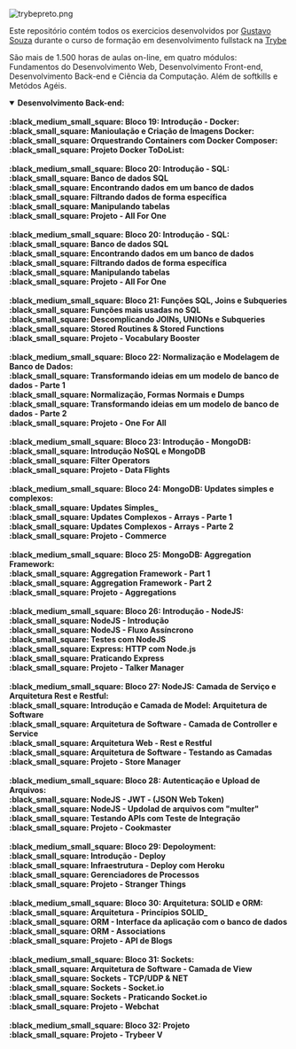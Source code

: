 ![trybepreto.png](https://gustavosouza.dev.br/images/images/2021/07/30/trybepreto.png)

Este repositório contém todos os exercicios desenvolvidos por <a href="https://www.linkedin.com/in/gustavosouza-jp/">Gustavo Souza</a> durante o curso de formação em desenvolvimento fullstack na <a href="https://www.betrybe.com/">Trybe</a>

São mais de 1.500 horas de aulas on-line,  em quatro módulos: Fundamentos do Desenvolvimento Web, Desenvolvimento Front-end, Desenvolvimento Back-end e Ciência da Computação. Além de softkills e Metódos Agéis.

 <details open> 
<summary> <strong> Desenvolvimento Back-end: <strong> </summary> 
<br>
:black_medium_small_square: Bloco 19: Introdução - Docker:
<br>
:black_small_square: Manioulação e Criação de Imagens Docker:
<br>
:black_small_square: Orquestrando Containers com Docker Composer:
<br>
:black_small_square: Projeto Docker ToDoList:
<br>
<br>
:black_medium_small_square: Bloco 20: Introdução - SQL:
<br>
:black_small_square: Banco de dados SQL
<br>
:black_small_square: Encontrando dados em um banco de dados
<br>
:black_small_square: Filtrando dados de forma especí­fica
<br>
:black_small_square: Manipulando tabelas
<br>
:black_small_square: Projeto - All For One
 <br><br>
:black_medium_small_square: Bloco 20: Introdução - SQL:
<br>
:black_small_square: Banco de dados SQL
<br>
:black_small_square: Encontrando dados em um banco de dados
<br>
:black_small_square: Filtrando dados de forma especí­fica
<br>
:black_small_square: Manipulando tabelas
<br>
:black_small_square: Projeto - All For One
<br><br>
:black_medium_small_square: Bloco 21: Funções SQL, Joins e Subqueries
<br>
:black_small_square: Funções mais usadas no SQL
<br>
:black_small_square: Descomplicando JOINs, UNIONs e Subqueries
<br>
:black_small_square: Stored Routines & Stored Functions
<br>
:black_small_square: Projeto - Vocabulary Booster
 <br><br>
:black_medium_small_square: Bloco 22: Normalização e Modelagem de Banco de Dados:
<br>
:black_small_square: Transformando ideias em um modelo de banco de dados - Parte 1
<br>
:black_small_square: Normalização, Formas Normais e Dumps
<br>
:black_small_square: Transformando ideias em um modelo de banco de dados - Parte 2
<br>
:black_small_square: Projeto - One For All
<br><br>
:black_medium_small_square: Bloco 23: Introdução - MongoDB:
<br>
:black_small_square: Introdução NoSQL e MongoDB
<br>
:black_small_square: Filter Operators
<br>
:black_small_square: Projeto - Data Flights
<br><br>
:black_medium_small_square: Bloco 24: MongoDB: Updates simples e complexos:
<br>
:black_small_square: Updates Simples_
<br>
:black_small_square: Updates Complexos - Arrays - Parte 1
<br>
:black_small_square: Updates Complexos - Arrays - Parte 2
<br>
:black_small_square: Projeto - Commerce 
<br><br>
:black_medium_small_square: Bloco 25: MongoDB: Aggregation Framework:
<br>
:black_small_square: Aggregation Framework - Part 1
<br>
:black_small_square: Aggregation Framework - Part 2
<br>
:black_small_square: Projeto - Aggregations
<br><br>
:black_medium_small_square: Bloco 26: Introdução - NodeJS:
<br>
:black_small_square: NodeJS - Introdução
<br>
:black_small_square: NodeJS - Fluxo Assí­ncrono
<br>
:black_small_square: Testes com NodeJS
<br>
:black_small_square: Express: HTTP com Node.js
<br>
:black_small_square: Praticando Express
<br>
:black_small_square: Projeto - Talker Manager
<br><br>
:black_medium_small_square: Bloco 27: NodeJS: Camada de Serviço e Arquitetura Rest e Restful:
<br>
:black_small_square: Introdução e Camada de Model: Arquitetura de Software
<br>
:black_small_square: Arquitetura de Software - Camada de Controller e Service
<br>
:black_small_square: Arquitetura Web - Rest e Restful
<br>
:black_small_square: Arquitetura de Software - Testando as Camadas
<br>
:black_small_square: Projeto - Store Manager
<br><br>
:black_medium_small_square: Bloco 28: Autenticação e Upload de Arquivos:
<br>
:black_small_square: NodeJS - JWT - (JSON Web Token)
<br>
:black_small_square: NodeJS - Updolad de arquivos com "multer"
<br>
:black_small_square: Testando APIs com Teste de Integração
<br>
:black_small_square: Projeto - Cookmaster
<br><br>
:black_medium_small_square: Bloco 29: Depoloyment:
<br>
:black_small_square: Introdução - Deploy
<br>
:black_small_square: Infraestrutura - Deploy com Heroku
<br>
:black_small_square: Gerenciadores de Processos
<br>
:black_small_square: Projeto - Stranger Things
<br><br>
:black_medium_small_square: Bloco 30: Arquitetura: SOLID e ORM:
<br>
:black_small_square: Arquitetura - Princípios SOLID_
<br>
:black_small_square: ORM - Interface da aplicação com o banco de dados
<br>
:black_small_square: ORM - Associations
<br>
:black_small_square: Projeto - API de Blogs
<br><br>
:black_medium_small_square: Bloco 31: Sockets:
<br>
:black_small_square: Arquitetura de Software - Camada de View
<br>
:black_small_square: Sockets - TCP/UDP & NET
<br>
:black_small_square: Sockets - Socket.io
<br>
:black_small_square: Sockets - Praticando Socket.io
<br>
:black_small_square: Projeto - Webchat
<br><br>
:black_medium_small_square: Bloco 32: Projeto
<br>
:black_small_square: Projeto - Trybeer V 
</details> 
